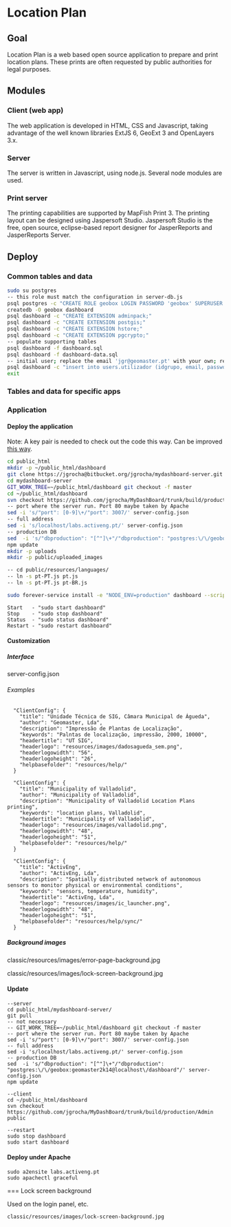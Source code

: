 # Location Plan

## Goal

Location Plan is a web based open source application to prepare and print location plans.
These prints are often requested by public authorities for legal purposes.

## Modules

### Client (web app)

The web application is developed in HTML, CSS and Javascript,
taking advantage of the well known libraries ExtJS 6, GeoExt 3 and OpenLayers 3.x.

### Server

The server is written in Javascript, using node.js. Several node modules are used.

### Print server

The printing capabilities are supported by MapFish Print 3. The printing layout can be designed using Jaspersoft Studio.
Jaspersoft Studio is the free, open source, eclipse-based report designer for JasperReports and JasperReports Server.

## Deploy

### Common tables and data

```bash
sudo su postgres
-- this role must match the configuration in server-db.js
psql postgres -c "CREATE ROLE geobox LOGIN PASSWORD 'geobox' SUPERUSER INHERIT CREATEDB CREATEROLE REPLICATION;"
createdb -O geobox dashboard
psql dashboard -c "CREATE EXTENSION adminpack;"
psql dashboard -c "CREATE EXTENSION postgis;"
psql dashboard -c "CREATE EXTENSION hstore;"
psql dashboard -c "CREATE EXTENSION pgcrypto;"
-- populate supporting tables
psql dashboard -f dashboard.sql
psql dashboard -f dashboard-data.sql
-- initial user; replace the email 'jgr@geomaster.pt' with your own; replace the password 'pa55word' with your own
psql dashboard -c "insert into users.utilizador (idgrupo, email, password, nome, emailconfirmacao) values (1, 'jgr@geomaster.pt', encode(digest('pa55word', 'sha1'), 'hex'), 'Administrator', true);"
exit
```

### Tables and data for specific apps

### Application

#### Deploy the application

Note: A key pair is needed to check out the code this way. Can be improved [this way](http://jonathannicol.com/blog/2013/11/19/automated-git-deployments-from-bitbucket/).

```bash
cd public_html
mkdir -p ~/public_html/dashboard
git clone https://jgrocha@bitbucket.org/jgrocha/mydashboard-server.git
cd mydashboard-server
GIT_WORK_TREE=~/public_html/dashboard git checkout -f master
cd ~/public_html/dashboard
svn checkout https://github.com/jgrocha/MyDashBoard/trunk/build/production/Admin public
-- port where the server run. Port 80 maybe taken by Apache
sed -i 's/"port": [0-9]\+/"port": 3007/' server-config.json
-- full address
sed -i 's/localhost/labs.activeng.pt/' server-config.json
-- production DB
sed  -i 's/"dbproduction": "[^"]\+"/"dbproduction": "postgres:\/\/geobox:geomaster2k14@localhost\/dashboard"/' server-config.json
npm update
mkdir -p uploads
mkdir -p public/uploaded_images

-- cd public/resources/languages/
-- ln -s pt-PT.js pt.js
-- ln -s pt-PT.js pt-BR.js

sudo forever-service install -e "NODE_ENV=production" dashboard --script server.js
```

```
Start   - "sudo start dashboard"
Stop    - "sudo stop dashboard"
Status  - "sudo status dashboard"
Restart - "sudo restart dashboard"
```

#### Customization

##### Interface

server-config.json

###### Examples

```
  "ClientConfig": {
    "title": "Unidade Técnica de SIG, Câmara Municipal de Águeda",
    "author": "Geomaster, Lda",
    "description": "Impressão de Plantas de Localização",
    "keywords": "Palntas de localização, impressão, 2000, 10000",
    "headertitle": "UT SIG",
    "headerlogo": "resources/images/dadosagueda_sem.png",
    "headerlogowidth": "56",
    "headerlogoheight": "26",
    "helpbasefolder": "resources/help/"
  }
```

```
  "ClientConfig": {
    "title": "Municipality of Valladolid",
    "author": "Municipality of Valladolid",
    "description": "Municipality of Valladolid Location Plans printing",
    "keywords": "location plans, Valladolid",
    "headertitle": "Municipality of Valladolid",
    "headerlogo": "resources/images/valladolid.png",
    "headerlogowidth": "48",
    "headerlogoheight": "51",
    "helpbasefolder": "resources/help/"
  }
```

```
  "ClientConfig": {
    "title": "ActivEng",
    "author": "ActivEng, Lda",
    "description": "Spatially distributed network of autonomous sensors to monitor physical or environmental conditions",
    "keywords": "sensors, temperature, humidity",
    "headertitle": "ActivEng, Lda",
    "headerlogo": "resources/images/ic_launcher.png",
    "headerlogowidth": "48",
    "headerlogoheight": "51",
    "helpbasefolder": "resources/help/sync/"
  }
```

##### Background images

classic/resources/images/error-page-background.jpg

classic/resources/images/lock-screen-background.jpg

#### Update

```
--server
cd public_html/mydashboard-server/
git pull
-- not necessary
-- GIT_WORK_TREE=~/public_html/dashboard git checkout -f master
-- port where the server run. Port 80 maybe taken by Apache
sed -i 's/"port": [0-9]\+/"port": 3007/' server-config.json
-- full address
sed -i 's/localhost/labs.activeng.pt/' server-config.json
-- production DB
sed  -i 's/"dbproduction": "[^"]\+"/"dbproduction": "postgres:\/\/geobox:geomaster2k14@localhost\/dashboard"/' server-config.json
npm update

--client
cd ~/public_html/dashboard
svn checkout https://github.com/jgrocha/MyDashBoard/trunk/build/production/Admin public

--restart
sudo stop dashboard
sudo start dashboard
```

#### Deploy under Apache

```
sudo a2ensite labs.activeng.pt
sudo apachectl graceful
```

=== Lock screen background

Used on the login panel, etc.

```
classic/resources/images/lock-screen-background.jpg
```




